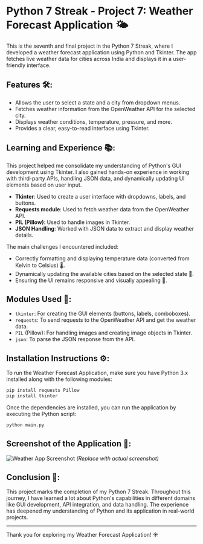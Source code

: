 

# Python 7 Streak - Project 7: Weather Forecast Application 🌤️

This is the seventh and final project in the Python 7 Streak, where I developed a weather forecast application using Python and Tkinter. The app fetches live weather data for cities across India and displays it in a user-friendly interface.

## Features 🛠️:
- Allows the user to select a state and a city from dropdown menus.
- Fetches weather information from the OpenWeather API for the selected city.
- Displays weather conditions, temperature, pressure, and more.
- Provides a clear, easy-to-read interface using Tkinter.

## Learning and Experience 📚:
This project helped me consolidate my understanding of Python's GUI development using Tkinter. I also gained hands-on experience in working with third-party APIs, handling JSON data, and dynamically updating UI elements based on user input.

- **Tkinter**: Used to create a user interface with dropdowns, labels, and buttons.
- **Requests module**: Used to fetch weather data from the OpenWeather API.
- **PIL (Pillow)**: Used to handle images in Tkinter.
- **JSON Handling**: Worked with JSON data to extract and display weather details.

The main challenges I encountered included:
- Correctly formatting and displaying temperature data (converted from Kelvin to Celsius) 🌡️.
- Dynamically updating the available cities based on the selected state 🌆.
- Ensuring the UI remains responsive and visually appealing 🎨.

## Modules Used 🧰:
- `tkinter`: For creating the GUI elements (buttons, labels, comboboxes).
- `requests`: To send requests to the OpenWeather API and get the weather data.
- `PIL` (Pillow): For handling images and creating image objects in Tkinter.
- `json`: To parse the JSON response from the API.

## Installation Instructions ⚙️:
To run the Weather Forecast Application, make sure you have Python 3.x installed along with the following modules:

```bash
pip install requests Pillow
pip install tkinter
```

Once the dependencies are installed, you can run the application by executing the Python script:

```bash
python main.py
```

## Screenshot of the Application 📸:
![Weather App Screenshot](screenshot.png)  *(Replace with actual screenshot)*

## Conclusion 🎉:
This project marks the completion of my Python 7 Streak. Throughout this journey, I have learned a lot about Python's capabilities in different domains like GUI development, API integration, and data handling. The experience has deepened my understanding of Python and its application in real-world projects.

---

Thank you for exploring my Weather Forecast Application! ☀️
